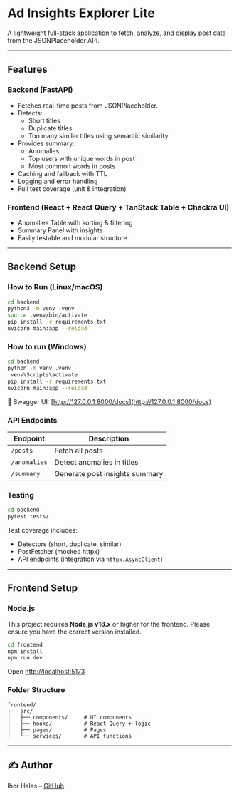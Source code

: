 # Ad Insights Explorer Lite

A lightweight full-stack application to fetch, analyze, and display post data from the JSONPlaceholder API.

---

## Features

### Backend (FastAPI)

- Fetches real-time posts from JSONPlaceholder.
- Detects:
  - Short titles
  - Duplicate titles
  - Too many similar titles using semantic similarity
- Provides summary:
  - Anomalies
  - Top users with unique words in post
  - Most common words in posts
- Caching and fallback with TTL
- Logging and error handling
- Full test coverage (unit & integration)

### Frontend (React + React Query + TanStack Table + Chackra UI)

- Anomalies Table with sorting & filtering
- Summary Panel with insights
- Easily testable and modular structure

---


## Backend Setup

### How to Run (Linux/macOS)

```bash
cd backend
python3 -m venv .venv
source .venv/bin/activate
pip install -r requirements.txt
uvicorn main:app --reload
```

### How to run (Windows)

```bash
cd backend
python -m venv .venv
.venv\Scripts\activate
pip install -r requirements.txt
uvicorn main:app --reload
```

📄 Swagger UI: [http://127.0.0.1:8000/docs](http://127.0.0.1:8000/docs)

### API Endpoints

| Endpoint     | Description                    |
| ------------ | ------------------------------ |
| `/posts`     | Fetch all posts                |
| `/anomalies` | Detect anomalies in titles     |
| `/summary`   | Generate post insights summary |

### Testing

```bash
cd backend
pytest tests/
```

Test coverage includes:

- Detectors (short, duplicate, similar)
- PostFetcher (mocked httpx)
- API endpoints (integration via `httpx.AsyncClient`)

---

## Frontend Setup

### Node.js

This project requires **Node.js v18.x** or higher for the frontend. Please ensure you have the correct version installed.

```bash
cd frontend
npm install
npm run dev
```

Open [http://localhost:5173](http://localhost:5173)

### Folder Structure

```
frontend/
├── src/
│   ├── components/     # UI components
│   ├── hooks/          # React Query + logic
│   ├── pages/          # Pages
│   └── services/       # API functions
```

---

## ✍️ Author

Ihor Halas – [GitHub](https://github.com/igorvgalas)
